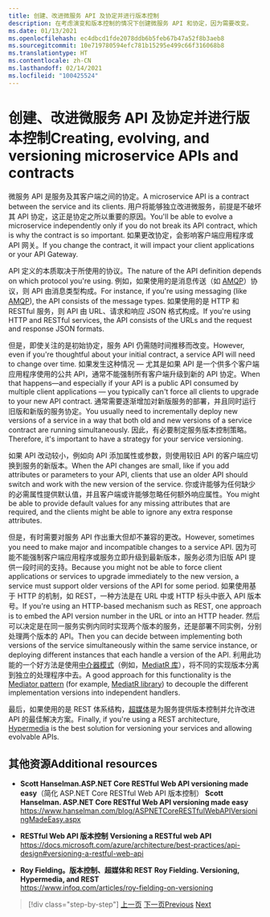 ```yaml
---
title: 创建、改进微服务 API 及协定并进行版本控制
description: 在考虑演变和版本控制的情况下创建微服务 API 和协定，因为需要改变。
ms.date: 01/13/2021
ms.openlocfilehash: ec4dbcd1fde2078ddb6b5feb67b47a52f8b3aeb8
ms.sourcegitcommit: 10e719780594efc781b15295e499c66f316068b8
ms.translationtype: HT
ms.contentlocale: zh-CN
ms.lasthandoff: 02/14/2021
ms.locfileid: "100425524"
---
```

# <a name="creating-evolving-and-versioning-microservice-apis-and-contracts"></a><span data-ttu-id="28731-103">创建、改进微服务 API 及协定并进行版本控制</span><span class="sxs-lookup"><span data-stu-id="28731-103">Creating, evolving, and versioning microservice APIs and contracts</span></span>

<span data-ttu-id="28731-104">微服务 API 是服务及其客户端之间的协定。</span><span class="sxs-lookup"><span data-stu-id="28731-104">A microservice API is a contract between the service and its clients.</span></span> <span data-ttu-id="28731-105">用户将能够独立改进微服务，前提是不破坏其 API 协定，这正是协定之所以重要的原因。</span><span class="sxs-lookup"><span data-stu-id="28731-105">You'll be able to evolve a microservice independently only if you do not break its API contract, which is why the contract is so important.</span></span> <span data-ttu-id="28731-106">如果更改协定，会影响客户端应用程序或 API 网关。</span><span class="sxs-lookup"><span data-stu-id="28731-106">If you change the contract, it will impact your client applications or your API Gateway.</span></span>

<span data-ttu-id="28731-107">API 定义的本质取决于所使用的协议。</span><span class="sxs-lookup"><span data-stu-id="28731-107">The nature of the API definition depends on which protocol you're using.</span></span> <span data-ttu-id="28731-108">例如，如果使用的是消息传送（如 [AMQP](http://www.amqp.org)）协议，则 API 由消息类型构成。</span><span class="sxs-lookup"><span data-stu-id="28731-108">For instance, if you're using messaging (like [AMQP](http://www.amqp.org)), the API consists of the message types.</span></span> <span data-ttu-id="28731-109">如果使用的是 HTTP 和 RESTful 服务，则 API 由 URL、请求和响应 JSON 格式构成。</span><span class="sxs-lookup"><span data-stu-id="28731-109">If you're using HTTP and RESTful services, the API consists of the URLs and the request and response JSON formats.</span></span>

<span data-ttu-id="28731-110">但是，即使关注的是初始协定，服务 API 仍需随时间推移而改变。</span><span class="sxs-lookup"><span data-stu-id="28731-110">However, even if you're thoughtful about your initial contract, a service API will need to change over time.</span></span> <span data-ttu-id="28731-111">如果发生这种情况 — 尤其是如果 API 是一个供多个客户端应用程序使用的公共 API，通常不能强制所有客户端升级到新的 API 协定。</span><span class="sxs-lookup"><span data-stu-id="28731-111">When that happens—and especially if your API is a public API consumed by multiple client applications — you typically can't force all clients to upgrade to your new API contract.</span></span> <span data-ttu-id="28731-112">通常需要逐渐增加对新版服务的部署，并且同时运行旧版和新版的服务协定。</span><span class="sxs-lookup"><span data-stu-id="28731-112">You usually need to incrementally deploy new versions of a service in a way that both old and new versions of a service contract are running simultaneously.</span></span> <span data-ttu-id="28731-113">因此，有必要制定服务版本控制策略。</span><span class="sxs-lookup"><span data-stu-id="28731-113">Therefore, it's important to have a strategy for your service versioning.</span></span>

<span data-ttu-id="28731-114">如果 API 改动较小，例如向 API 添加属性或参数，则使用较旧 API 的客户端应切换到服务的新版本。</span><span class="sxs-lookup"><span data-stu-id="28731-114">When the API changes are small, like if you add attributes or parameters to your API, clients that use an older API should switch and work with the new version of the service.</span></span> <span data-ttu-id="28731-115">你或许能够为任何缺少的必需属性提供默认值，并且客户端或许能够忽略任何额外响应属性。</span><span class="sxs-lookup"><span data-stu-id="28731-115">You might be able to provide default values for any missing attributes that are required, and the clients might be able to ignore any extra response attributes.</span></span>

<span data-ttu-id="28731-116">但是，有时需要对服务 API 作出重大但却不兼容的更改。</span><span class="sxs-lookup"><span data-stu-id="28731-116">However, sometimes you need to make major and incompatible changes to a service API.</span></span> <span data-ttu-id="28731-117">因为可能不能强制客户端应用程序或服务立即升级到最新版本，服务必须为旧版 API 提供一段时间的支持。</span><span class="sxs-lookup"><span data-stu-id="28731-117">Because you might not be able to force client applications or services to upgrade immediately to the new version, a service must support older versions of the API for some period.</span></span> <span data-ttu-id="28731-118">如果使用基于 HTTP 的机制，如 REST，一种方法是在 URL 中或 HTTP 标头中嵌入 API 版本号。</span><span class="sxs-lookup"><span data-stu-id="28731-118">If you're using an HTTP-based mechanism such as REST, one approach is to embed the API version number in the URL or into an HTTP header.</span></span> <span data-ttu-id="28731-119">然后可以决定是在同一服务实例内同时实现两个版本的服务，还是部署不同实例，分别处理两个版本的 API。</span><span class="sxs-lookup"><span data-stu-id="28731-119">Then you can decide between implementing both versions of the service simultaneously within the same service instance, or deploying different instances that each handle a version of the API.</span></span> <span data-ttu-id="28731-120">利用此功能的一个好方法是使用[中介器模式](https://en.wikipedia.org/wiki/Mediator_pattern)（例如，[MediatR 库](https://github.com/jbogard/MediatR)），将不同的实现版本分离到独立的处理程序中去。</span><span class="sxs-lookup"><span data-stu-id="28731-120">A good approach for this functionality is the [Mediator pattern](https://en.wikipedia.org/wiki/Mediator_pattern) (for example, [MediatR library](https://github.com/jbogard/MediatR)) to decouple the different implementation versions into independent handlers.</span></span>

<span data-ttu-id="28731-121">最后，如果使用的是 REST 体系结构，[超媒体](https://www.infoq.com/articles/mark-baker-hypermedia)是为服务提供版本控制并允许改进 API 的最佳解决方案。</span><span class="sxs-lookup"><span data-stu-id="28731-121">Finally, if you're using a REST architecture, [Hypermedia](https://www.infoq.com/articles/mark-baker-hypermedia) is the best solution for versioning your services and allowing evolvable APIs.</span></span>

## <a name="additional-resources"></a><span data-ttu-id="28731-122">其他资源</span><span class="sxs-lookup"><span data-stu-id="28731-122">Additional resources</span></span>

- <span data-ttu-id="28731-123">**Scott Hanselman.ASP.NET Core RESTful Web API versioning made easy**（简化 ASP.NET Core RESTful Web API 版本控制） </span><span class="sxs-lookup"><span data-stu-id="28731-123">**Scott Hanselman. ASP.NET Core RESTful Web API versioning made easy** </span></span>\
  <https://www.hanselman.com/blog/ASPNETCoreRESTfulWebAPIVersioningMadeEasy.aspx>

- <span data-ttu-id="28731-124">**RESTful Web API 版本控制** </span><span class="sxs-lookup"><span data-stu-id="28731-124">**Versioning a RESTful web API** </span></span>\
  <https://docs.microsoft.com/azure/architecture/best-practices/api-design#versioning-a-restful-web-api>

- <span data-ttu-id="28731-125">**Roy Fielding。版本控制、超媒体和 REST** </span><span class="sxs-lookup"><span data-stu-id="28731-125">**Roy Fielding. Versioning, Hypermedia, and REST** </span></span>\
  <https://www.infoq.com/articles/roy-fielding-on-versioning>

>[!div class="step-by-step"]
><span data-ttu-id="28731-126">[上一页](asynchronous-message-based-communication.md)
>[下一页](microservices-addressability-service-registry.md)</span><span class="sxs-lookup"><span data-stu-id="28731-126">[Previous](asynchronous-message-based-communication.md)
[Next](microservices-addressability-service-registry.md)</span></span>
